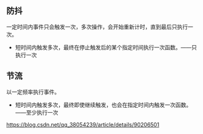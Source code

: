 ## 防抖
一定时间内事件只会触发一次，多次操作，会开始重新计时，直到最后只执行一次。

- 短时间内触发多次，最终在停止触发后的某个指定时间执行一次函数。——只执行一次

## 节流
以一定频率执行事件。

- 短时间内触发多次，最终即使继续触发，也会在指定时间内触发一次函数。——至少执行一次

https://blog.csdn.net/qq_38054239/article/details/90206501